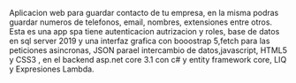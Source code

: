 Aplicacion web para guardar contacto de tu empresa, en la misma podras guardar numeros de telefonos, email, nombres, extensiones entre otros. Esta es una app spa tiene autenticacion autrizacion y roles, base de datos en sql server 2019 y una interfaz grafica con booostrap 5,fetch para las peticiones asincronas, JSON parael intercambio de datos,javascript, HTML5 y CSS3 , en el backend asp.net core 3.1 con c# y entity framework core, LIQ y Expresiones Lambda.
